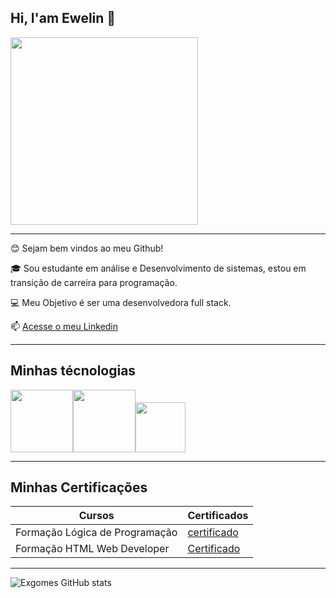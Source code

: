 ## Hi, I'am Ewelin 👋

<img src="https://img.freepik.com/fotos-gratis/especialistas-em-seguranca-cibernetica-trabalhando-com-dispositivos-tecnologicos-e-luzes-de-neon_23-2151645648.jpg" width="300" heigth="300">

--------------

😊 Sejam bem vindos ao meu Github!

🎓 Sou estudante em análise e Desenvolvimento de sistemas, estou em transição de carreira para programação.

💻 Meu Objetivo é ser uma desenvolvedora full stack.

📫 [Acesse o meu Linkedin](https://www.linkedin.com/in/ewelin-xavier-desenvolvedora/)

------------------------------

## Minhas técnologias

<img src="https://cdn.jsdelivr.net/gh/devicons/devicon@latest/icons/html5/html5-original-wordmark.svg" width="100px" /><img src="https://cdn.jsdelivr.net/gh/devicons/devicon@latest/icons/css3/css3-original-wordmark.svg" width="100px"/><img src="https://cdn.jsdelivr.net/gh/devicons/devicon@latest/icons/javascript/javascript-original.svg" width="80px"/>

----------

## Minhas Certificações

|Cursos    |  Certificados  |
|----------| ---------------|
|Formação Lógica de Programação | [certificado](https://hermes.dio.me/certificates/FLXF01QF.pdf)
|Formação HTML Web Developer | [Certificado](https://hermes.dio.me/certificates/DB746885.pdf) 

-----


![Exgomes GitHub stats](https://github-readme-stats.vercel.app/api?username=exgomes&show_icons=true&theme=radical)


<!--
**Exgomes/exgomes** is a ✨ _special_ ✨ repository because its `README.md` (this file) appears on your GitHub profile.

Here are some ideas to get you started:

- 🔭 I’m currently working on ...
- 🌱 I’m currently learning ...
- 👯 I’m looking to collaborate on ...
- 🤔 I’m looking for help with ...
- 💬 Ask me about ...
- 📫 How to reach me: ...
- 😄 Pronouns: ...
- ⚡ Fun fact: ...
-->
